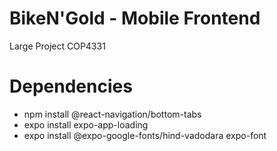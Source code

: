 # BikeN'Gold - Mobile Frontend
Large Project COP4331

# Dependencies
- npm install @react-navigation/bottom-tabs 
- expo install expo-app-loading 
- expo install @expo-google-fonts/hind-vadodara expo-font

